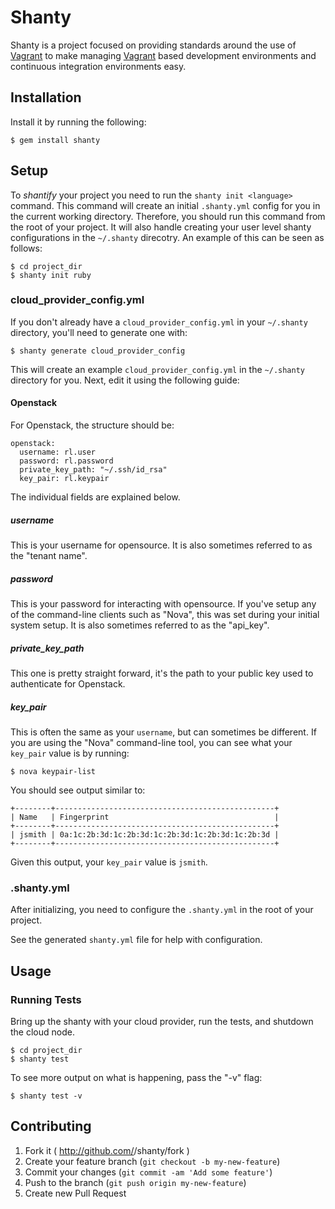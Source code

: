 # Shanty

Shanty is a project focused on providing standards around the use of
[Vagrant](http://www.vagrantup.com/) to make managing
[Vagrant](http://www.vagrantup.com/) based development environments and
continuous integration environments easy.

## Installation

Install it by running the following:

    $ gem install shanty

## Setup

To *shantify* your project you need to run the `shanty init <language>` command.
This command will create an initial `.shanty.yml` config for you in the
current working directory. Therefore, you should run this command from the
root of your project. It will also handle creating your user level shanty
configurations in the `~/.shanty` direcotry. An example of this can be seen as
follows:

    $ cd project_dir
    $ shanty init ruby

### cloud_provider_config.yml

If you don't already have a `cloud_provider_config.yml` in your `~/.shanty`
directory, you'll need to generate one with:

    $ shanty generate cloud_provider_config

This will create an example `cloud_provider_config.yml` in the `~/.shanty`
directory for you. Next, edit it using the following guide:

#### Openstack

For Openstack, the structure should be:

    openstack:
      username: rl.user
      password: rl.password
      private_key_path: "~/.ssh/id_rsa"
      key_pair: rl.keypair

The individual fields are explained below.

##### username

This is your username for opensource. It is also sometimes referred to as the
"tenant name".

##### password

This is your password for interacting with opensource. If you've setup any of
the command-line clients such as "Nova", this was set during your initial
system setup. It is also sometimes referred to as the "api_key".

##### private_key_path

This one is pretty straight forward, it's the path to your public key used to
authenticate for Openstack.

##### key_pair

This is often the same as your `username`, but can sometimes be different. If
you are using the "Nova" command-line tool, you can see what your `key_pair`
value is by running:

    $ nova keypair-list

You should see output similar to:

    +--------+-------------------------------------------------+
    | Name   | Fingerprint                                     |
    +--------+-------------------------------------------------+
    | jsmith | 0a:1c:2b:3d:1c:2b:3d:1c:2b:3d:1c:2b:3d:1c:2b:3d |
    +--------+-------------------------------------------------+

Given this output, your `key_pair` value is `jsmith`.

### .shanty.yml

After initializing, you need to configure the `.shanty.yml` in the root of your
project.

See the generated `shanty.yml` file for help with configuration.

## Usage

### Running Tests

Bring up the shanty with your cloud provider, run the tests, and shutdown the
cloud node.

    $ cd project_dir
    $ shanty test

To see more output on what is happening, pass the "-v" flag:

    $ shanty test -v

## Contributing

1. Fork it ( http://github.com/<my-github-username>/shanty/fork )
2. Create your feature branch (`git checkout -b my-new-feature`)
3. Commit your changes (`git commit -am 'Add some feature'`)
4. Push to the branch (`git push origin my-new-feature`)
5. Create new Pull Request

